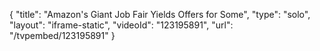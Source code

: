 {
    "title": "Amazon's Giant Job Fair Yields Offers for Some",
    "type": "solo",
    "layout": "iframe-static",
    "videoId": "123195891",
    "url": "\/tvpembed\/123195891"
}